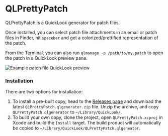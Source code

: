 QLPrettyPatch
=============

QLPrettyPatch is a QuickLook generator for patch files.

Once installed, you can select patch file attachments in an email or patch files in Finder, hit `spacebar` and get a colorized/prettified representation of the patch.

From the Terminal, you can also run `qlmanage -p /path/to/my.patch` to open the patch in a QuickLook preview pane.

![Example patch file QuickLook preview](https://github.com/atnan/QLPrettyPatch/raw/master/Screenshot.png)

### Installation

There are two options for installation:

1. To install a pre-built copy, head to the [Releases page](https://github.com/atnan/QLPrettyPatch/releases) and download the latest `QLPrettyPatch.qlgenerator.zip` file. Unzip the archive, and copy `QLPrettyPatch.qlgenerator` to `~/Library/QuickLook/`.
2. To build your own copy, clone the project, open `QLPrettyPatch.xcproj` in Xcode and build the `Install` target. The build product will automatically be copied to `~/Library/QuickLook/QLPrettyPatch.qlgeneator`.
